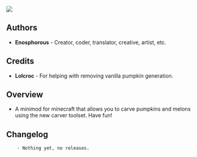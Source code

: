 ![](https://dl.dropbox.com/s/naz8coprc746qs0/pumpkins_logo.png)

## Authors

- **Enosphorous** - Creator, coder, translator, creative, artist, etc.

## Credits

- **Lolcroc** - For helping with removing vanilla pumpkin generation.

## Overview

- A minimod for minecraft that allows you to carve pumpkins and melons using the new carver toolset. Have fun!

## Changelog
        - Nothing yet, no releases.
        

